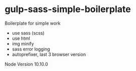 # gulp-sass-simple-boilerplate
Boilerplate for simple work

* use sass (scss)
* use html
* img minify
* sass error logging
* autoprefixer, last 3 browser version


Node Version 10.10.0
